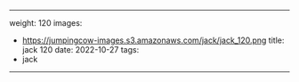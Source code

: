 
---
weight: 120
images:
- https://jumpingcow-images.s3.amazonaws.com/jack/jack_120.png
title: jack 120
date: 2022-10-27
tags:
- jack
---
